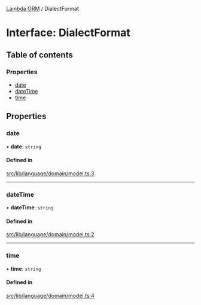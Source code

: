 [Lambda ORM](../README.md) / DialectFormat

# Interface: DialectFormat

## Table of contents

### Properties

- [date](DialectFormat.md#date)
- [dateTime](DialectFormat.md#datetime)
- [time](DialectFormat.md#time)

## Properties

### date

• **date**: `string`

#### Defined in

[src/lib/language/domain/model.ts:3](https://github.com/lambda-orm/lambdaorm/blob/038cc1a2543db5118b446ee9dde9bed060bf0e1f/src/lib/language/domain/model.ts#L3)

___

### dateTime

• **dateTime**: `string`

#### Defined in

[src/lib/language/domain/model.ts:2](https://github.com/lambda-orm/lambdaorm/blob/038cc1a2543db5118b446ee9dde9bed060bf0e1f/src/lib/language/domain/model.ts#L2)

___

### time

• **time**: `string`

#### Defined in

[src/lib/language/domain/model.ts:4](https://github.com/lambda-orm/lambdaorm/blob/038cc1a2543db5118b446ee9dde9bed060bf0e1f/src/lib/language/domain/model.ts#L4)
